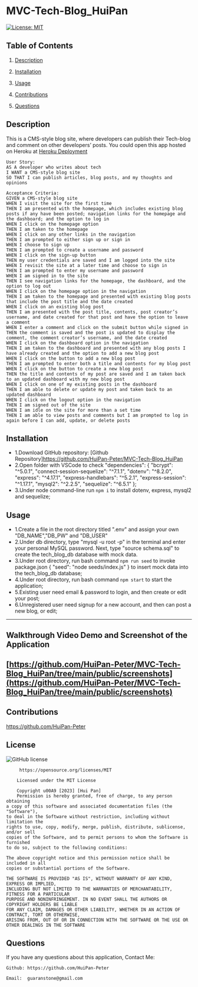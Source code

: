 # MVC-Tech-Blog_HuiPan
[![License: MIT](https://img.shields.io/badge/License-MIT-yellow.svg)](https://opensource.org/licenses/MIT)

## Table of Contents

1. [Description](#userStory)

2. [Installation](#installation)

3. [Usage](#usage)

4. [Contributions](#contributions)

5. [Questions](#questions)

## Description

This is a CMS-style blog site, where developers can publish their Tech-blog and comment on other developers’ posts.
You could open this app hosted on Heroku at [Heroku Deployment](https://evening-island-98425-a6f8429c62d5.herokuapp.com) 
```
User Story:
AS A developer who writes about tech
I WANT a CMS-style blog site
SO THAT I can publish articles, blog posts, and my thoughts and opinions
```

```
Acceptance Criteria:
GIVEN a CMS-style blog site
WHEN I visit the site for the first time
THEN I am presented with the homepage, which includes existing blog posts if any have been posted; navigation links for the homepage and the dashboard; and the option to log in
WHEN I click on the homepage option
THEN I am taken to the homepage
WHEN I click on any other links in the navigation
THEN I am prompted to either sign up or sign in
WHEN I choose to sign up
THEN I am prompted to create a username and password
WHEN I click on the sign-up button
THEN my user credentials are saved and I am logged into the site
WHEN I revisit the site at a later time and choose to sign in
THEN I am prompted to enter my username and password
WHEN I am signed in to the site
THEN I see navigation links for the homepage, the dashboard, and the option to log out
WHEN I click on the homepage option in the navigation
THEN I am taken to the homepage and presented with existing blog posts that include the post title and the date created
WHEN I click on an existing blog post
THEN I am presented with the post title, contents, post creator’s username, and date created for that post and have the option to leave a comment
WHEN I enter a comment and click on the submit button while signed in
THEN the comment is saved and the post is updated to display the comment, the comment creator’s username, and the date created
WHEN I click on the dashboard option in the navigation
THEN I am taken to the dashboard and presented with any blog posts I have already created and the option to add a new blog post
WHEN I click on the button to add a new blog post
THEN I am prompted to enter both a title and contents for my blog post
WHEN I click on the button to create a new blog post
THEN the title and contents of my post are saved and I am taken back to an updated dashboard with my new blog post
WHEN I click on one of my existing posts in the dashboard
THEN I am able to delete or update my post and taken back to an updated dashboard
WHEN I click on the logout option in the navigation
THEN I am signed out of the site
WHEN I am idle on the site for more than a set time
THEN I am able to view posts and comments but I am prompted to log in again before I can add, update, or delete posts
```

## Installation

- 1.Download GitHub repository: [Github Repository]https://github.com/HuiPan-Peter/MVC-Tech-Blog_HuiPan
- 2.Open folder with VSCode to check "dependencies": {
  "bcrypt": "^5.0.1",
  "connect-session-sequelize": "^7.1.1",
  "dotenv": "^8.2.0",
  "express": "^4.17.1",
  "express-handlebars": "^5.2.1",
  "express-session": "^1.17.1",
  "mysql2": "^2.2.5",
  "sequelize": "^6.5.1"
  };
- 3.Under node command-line run `npm i` to install dotenv, express, mysql2 and sequelize;

## Usage

- 1.Create a file in the root directory titled ".env" and assign your own "DB_NAME","DB_PW" and "DB_USER"
- 2.Under db directory, type "mysql -u root -p" in the terminal and enter your personal MySQL password. Next, type "source schema.sql" to create the tech_blog_db database with mock data.
- 3.Under root directory, run bash command `npm run seed` to invoke package.json {
  "seed": "node seeds/index.js"
  } to insert mock data into the tech_blog_db database;
- 4.Under root directory, run bash command `npm start` to start the application;
- 5.Existing user need email & password to login, and then create or edit your post;
- 6.Unregistered user need signup for a new account, and then can post a new blog, or edit;

---

## Walkthrough Video Demo and Screenshot of the Application

## [https://github.com/HuiPan-Peter/MVC-Tech-Blog_HuiPan/tree/main/public/screenshots](https://github.com/HuiPan-Peter/MVC-Tech-Blog_HuiPan/tree/main/public/screenshots)

## Contributions

https://github.com/HuiPan-Peter

## License

![GitHub license](https://img.shields.io/badge/license-MIT-blue.svg)

```
     https://opensource.org/licenses/MIT

    Licensed under the MIT License

    Copyright u00A9 [2023] [Hui Pan]
    Permission is hereby granted, free of charge, to any person obtaining
a copy of this software and associated documentation files (the "Software"),
to deal in the Software without restriction, including without limitation the
rights to use, copy, modify, merge, publish, distribute, sublicense, and/or sell
copies of the Software, and to permit persons to whom the Software is furnished
to do so, subject to the following conditions:

The above copyright notice and this permission notice shall be included in all
copies or substantial portions of the Software.

THE SOFTWARE IS PROVIDED "AS IS", WITHOUT WARRANTY OF ANY KIND, EXPRESS OR IMPLIED,
INCLUDING BUT NOT LIMITED TO THE WARRANTIES OF MERCHANTABILITY, FITNESS FOR A PARTICULAR
PURPOSE AND NONINFRINGEMENT. IN NO EVENT SHALL THE AUTHORS OR COPYRIGHT HOLDERS BE LIABLE
FOR ANY CLAIM, DAMAGES OR OTHER LIABILITY, WHETHER IN AN ACTION OF CONTRACT, TORT OR OTHERWISE,
ARISING FROM, OUT OF OR IN CONNECTION WITH THE SOFTWARE OR THE USE OR OTHER DEALINGS IN THE SOFTWARE
```

## Questions

If you have any questions about this application, Contact Me:

```
Github: https://github.com/HuiPan-Peter

Email:  guaranstone@gmail.com
```
